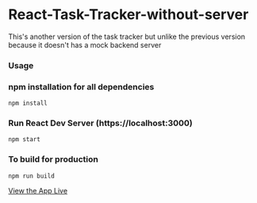 # React-Task-Tracker-without-server

This's another version of the task tracker but unlike the previous version because it doesn't has a mock backend server


### Usage

### npm installation for all dependencies

```
npm install
```

### Run React Dev Server (https://localhost:3000)

```
npm start
```

### To build for production

```
npm run build
```

[View the App Live](https://react-task-tracker2.netlify.app)

